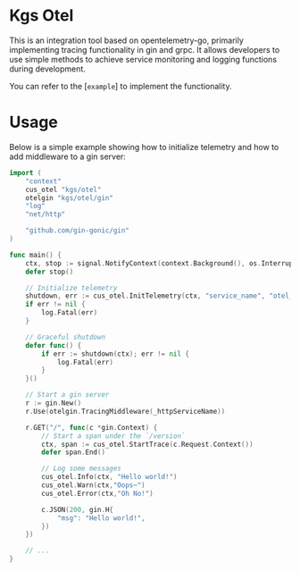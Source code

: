 # Kgs Otel

This is an integration tool based on opentelemetry-go, primarily implementing tracing functionality in gin and grpc.
It allows developers to use simple methods to achieve service monitoring and logging functions during development.

You can refer to the [`example`] to implement the functionality.

# Usage

Below is a simple example showing how to initialize telemetry and how to add middleware to a gin server:

```go
import (
	"context"
	cus_otel "kgs/otel"
	otelgin "kgs/otel/gin"
	"log"
	"net/http"

	"github.com/gin-gonic/gin"
)

func main() {
	ctx, stop := signal.NotifyContext(context.Background(), os.Interrupt)
	defer stop()

    // Initialize telemetry
	shutdown, err := cus_otel.InitTelemetry(ctx, "service_name", "otel_collector_url")
	if err != nil {
		log.Fatal(err)
	}

	// Graceful shutdown
	defer func() {
		if err := shutdown(ctx); err != nil {
			log.Fatal(err)
		}
	}()

    // Start a gin server
    r := gin.New()
	r.Use(otelgin.TracingMiddleware(_httpServiceName))

	r.GET("/", func(c *gin.Context) {
        // Start a span under the `/version`
		ctx, span := cus_otel.StartTrace(c.Request.Context())
		defer span.End()

        // Log some messages
		cus_otel.Info(ctx, "Hello world!")
        cus_otel.Warn(ctx,"Oops~")
        cus_otel.Error(ctx,"Oh No!")

		c.JSON(200, gin.H{
			"msg": "Hello world!",
		})
	})

    // ...
}
```